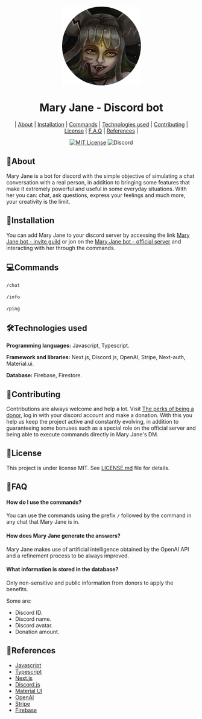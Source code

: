 

<div align="center">


![Mary Jane bot](https://github.com/MoonDusk1996/assets/blob/main/mary-jane-discord-bot/favicon.png) 
    
 
# Mary Jane - Discord bot
    
    
| [About](#about)
    |
[Installation](#installation)
    |
[Commands](#commands)
    |
[Technologies used](#technologies-used)
    |
[Contributing](#contributing)
    |
[License](#license)
    |
[F.A.Q](#faq)
    |
[References](#references)
    |    

    
    
</div>

<div align="center">
    
[![MIT License](https://img.shields.io/badge/License-MIT-green.svg)](https://choosealicense.com/licenses/mit/)
![Discord](https://img.shields.io/discord/866109574905069608)
    

    
</div>




## 📝About
Mary Jane is a bot for discord with the simple objective of simulating a chat conversation with a real person, in addition to bringing some features that make it extremely powerful and useful in some everyday situations.
With her you can: chat, ask questions, express your feelings and much more, your creativity is the limit.

## 💾Installation
You can add Mary Jane to your discord server by accessing the link [Mary Jane bot - invite guild](https://discord.com/api/oauth2/authorize?client_id=990769238841118740&permissions=0&redirect_uri=https%3A%2F%2Fmary-jane-website.vercel.app%2Fapi%2Fauth%2Fcallback%2Fdiscord&response_type=code&scope=applications.commands%20identify%20bot) or jon on the [Mary Jane bot - official server](https://discord.com/invite/AGfxJKmbKf) and interacting with her through the commands.



## 💻Commands

`/chat`

`/info`

`/ping`
    
## 🛠Technologies used

**Programming languages:** Javascript, Typescript.

**Framework and libraries:** Next.js, Discord.js, OpenAI, Stripe, Next-auth, Material.ui.

**Database:** Firebase, Firestore.


## 💖Contributing

Contributions are always welcome and help a lot.
Visit [The perks of being a donor](https://vercel.com/moondusk1996/mary-jane-website), log in with your discord account and make a donation. With this you help us keep the project active and constantly evolving, in addition to guaranteeing some bonuses such as a special role on the official server and being able to execute commands directly in Mary Jane's DM.


## 📄License
This project is under license MIT. See [LICENSE.md](https://choosealicense.com/licenses/mit/) file for details.



## 🙋FAQ

#### How do I use the commands?

You can use the commands using the prefix `/`  followed by the command in any chat that Mary Jane is in.


#### How does Mary Jane generate the answers?

Mary Jane makes use of artificial intelligence obtained by the OpenAI API and a refinement process to be always improved.


#### What information is stored in the database?

Only non-sensitive and public information from donors to apply the benefits.

Some are:
- Discord ID.
- Discord name.
- Discord avatar.
- Donation amount.


## 🔎References
 - [Javascript](https://developer.mozilla.org/en-US/docs/Web/javascript/)
 - [Typescript](https://www.typescriptlang.org/)
 - [Next.js](https://nextjs.org/)
 - [Discord.js](https://discord.js.org/)
 - [Material UI](https://mui.com/)
 - [OpenAI](https://openai.com/)
 - [Stripe](https://stripe.com/br)
 - [Firebase](https://firebase.google.com/)
